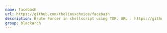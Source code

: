 ```yaml
---
name: facebash
url: https://github.com/thelinuxchoice/facebash
description: Brute Forcer in shellscript using TOR. URL : https://github.com/thelinuxchoice/facebash Groups : blackarch blackarch-social blackarch-cracker
group: blackarch
---
```


